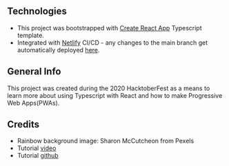 ## Technologies
* This project was bootstrapped with [Create React App](https://github.com/facebook/create-react-app) Typescript template.
* Integrated with [Netlify](https://www.netlify.com/) CI/CD - any changes to the main branch get automatically deployed [here](https://pwa-quiz-app-react-typescript.netlify.app/).

## General Info
This project was created during the 2020 HacktoberFest as a means to learn more about using Typescript with React and how to make Progressive Web Apps(PWAs). 

## Credits
* Rainbow background image: Sharon McCutcheon from Pexels
* Tutorial [video](https://www.youtube.com/watch?v=F2JCjVSZlG0) 
* Tutorial [github](https://github.com/weibenfalk/react-quiz)

